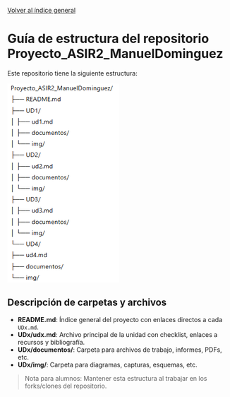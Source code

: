 [Volver al índice general](../README.md)
# Guía de estructura del repositorio Proyecto_ASIR2_ManuelDominguez

Este repositorio tiene la siguiente estructura:

![Diagrama general de la estructura](diagrama.png)


## Descripción de carpetas y archivos

- **README.md**: Índice general del proyecto con enlaces directos a cada `UDx.md`.
- **UDx/udx.md**: Archivo principal de la unidad con checklist, enlaces a recursos y bibliografía.
- **UDx/documentos/**: Carpeta para archivos de trabajo, informes, PDFs, etc.
- **UDx/img/**: Carpeta para diagramas, capturas, esquemas, etc.

> Nota para alumnos: Mantener esta estructura al trabajar en los forks/clones del repositorio.
